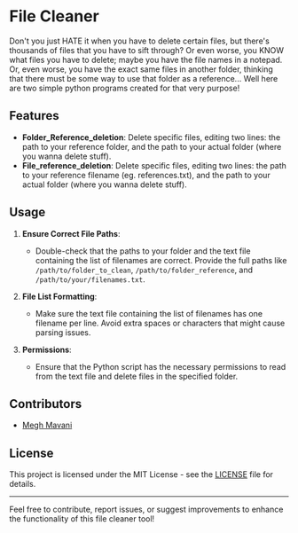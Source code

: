 # File Cleaner

Don't you just HATE it when you have to delete certain files, but there's thousands of files that you have to sift through? Or even worse, you KNOW what files you have to delete; maybe you have the file names in a notepad. Or, even worse, you have the exact same files in another folder, thinking that there must be some way to use that folder as a reference...
Well here are two simple python programs created for that very purpose!

## Features

- **Folder_Reference_deletion**: Delete specific files, editing two lines: the path to your reference folder, and the path to your actual folder (where you wanna delete stuff).
- **File_reference_deletion**: Delete specific files, editing two lines: the path to your reference filename (eg. references.txt), and the path to your actual folder (where you wanna delete stuff).

## Usage

1. **Ensure Correct File Paths**:
   - Double-check that the paths to your folder and the text file containing the list of filenames are correct. Provide the full paths like `/path/to/folder_to_clean`, `/path/to/folder_reference`, and `/path/to/your/filenames.txt`.

2. **File List Formatting**:
   - Make sure the text file containing the list of filenames has one filename per line. Avoid extra spaces or characters that might cause parsing issues.

3. **Permissions**:
   - Ensure that the Python script has the necessary permissions to read from the text file and delete files in the specified folder.

## Contributors

- [Megh Mavani](https://github.com/TheRevanite/)

## License

This project is licensed under the MIT License - see the [LICENSE](LICENSE) file for details.

---

Feel free to contribute, report issues, or suggest improvements to enhance the functionality of this file cleaner tool!
